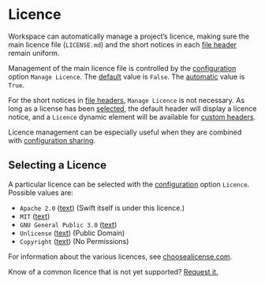 <!--
 Licence.md

 This source file is part of the Workspace open source project.
 https://github.com/SDGGiesbrecht/Workspace

 Copyright ©2017 Jeremy David Giesbrecht and the Workspace project contributors.

 Soli Deo gloria.

 Licensed under the Apache Licence, Version 2.0.
 See http://www.apache.org/licenses/LICENSE-2.0 for licence information.
 -->

# Licence

Workspace can automatically manage a project’s licence, making sure the main licence file (`LICENSE.md`) and the short notices in each [file header](File%20Headers.md) remain uniform.

Management of the main licence file is controlled by the [configuration](Configuring%20Workspace.md) option `Manage Licence`. The [default](Responsibilities.md#default-vs-automatic) value is `False`. The [automatic](Responsibilities.md#default-vs-automatic) value is `True`.

For the short notices in [file headers](File%20Headers.md), `Manage Licence` is not necessary. As long as a license has been [selected](#selecting-a-licence), the default header will display a licence notice, and a `Licence` dynamic element will be available for [custom headers](File%20Headers.md#customization).

Licence management can be especially useful when they are combined with [configuration sharing](Configuring%20Workspace.md#sharing-configurations-between-projects).

## Selecting a Licence

A particular licence can be selected with the [configuration](Configuring%20Workspace.md) option `Licence`. Possible values are:

- `Apache 2.0` ([text](../Resources/Licences/Apache%202.0.md)) (Swift itself is under this licence.)
- `MIT` ([text](../Resources/Licences/MIT.md))
- `GNU General Public 3.0` ([text](../Resources/Licences/GNU%20General%20Public%203.0.md))
- `Unlicense` ([text](../Resources/Licences/Unlicense.md)) (Public Domain)
- `Copyright` ([text](../Resources/Licences/Copyright.md)) (No Permissions)

For information about the various licences, see [choosealicense.com](https://choosealicense.com).

Know of a common licence that is not yet supported? [Request it.](https://github.com/SDGGiesbrecht/Workspace/issues)
